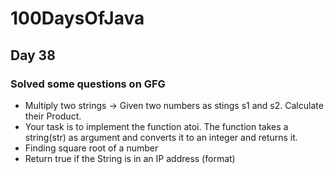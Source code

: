 # 100DaysOfJava

## Day 38

### Solved some questions on GFG

* Multiply two strings -> Given two numbers as stings s1 and s2. Calculate their Product. 
* Your task  is to implement the function atoi. The function takes a string(str) as argument and converts it to an integer and returns it.
* Finding square root of a number
* Return true if the String is in an IP address (format)